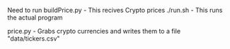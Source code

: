 Need to run
buildPrice.py - This recives Crypto prices
./run.sh - This runs the actual program

price.py - Grabs crypto currencies and writes them to a file "data/tickers.csv"
